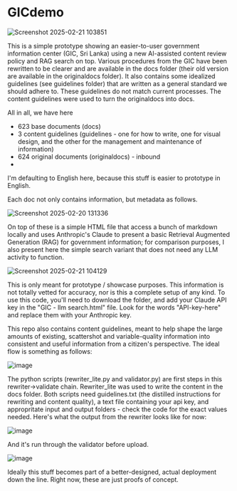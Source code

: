 # GICdemo

![Screenshot 2025-02-21 103851](https://github.com/user-attachments/assets/ced89e1d-cae8-4556-960b-cb51b786b9bf)

This is a simple prototype showing an easier-to-user government information center (GIC, Sri Lanka) using a new AI-assisted content review policy and RAG search on top. Various procedures from the GIC have been rewritten to be clearer and are available in the docs folder (their old version are available in the originaldocs folder). It also contains some idealized guidelines (see guidelines folder) that are written as a general standard we should adhere to. These guidelines do not match current processes. The content guidelines were used to turn the originaldocs into docs. 

All in all, we have here
- 623 base documents (docs)
- 3 content guidelines (guidelines - one for how to write, one for visual design, and the other for the management and maintenance of information)
- 624 original documents (originaldocs) - inbound
- 
I'm defaulting to English here, because this stuff is easier to prototype in English.

Each doc not only contains information, but metadata as follows.

![Screenshot 2025-02-20 131336](https://github.com/user-attachments/assets/2d8791da-a062-4899-9f43-32e1debed0e2)

On top of these is a simple HTML file that access a bunch of markdown locally and uses Anthropic's Claude to present a basic Retrieval Augmented Generation (RAG) for government information; for comparison purposes, I also present here the simple search variant that does not need any LLM activity to function. 

![Screenshot 2025-02-21 104129](https://github.com/user-attachments/assets/e5d8cf79-e99e-496f-8132-24109a72e9ab)

This is only meant for prototype / showcase purposes. This information is not totally vetted for accuracy, nor is this a complete setup of any kind. To use this code, you'll need to download the folder, and add your Claude API key in the "GIC - llm search.html" file. Look for the words "API-key-here" and replace them with your Anthropic key. 

This repo also contains content guidelines, meant to help shape the large amounts of existing, scattershot and variable-quality information into consistent and useful information from a citizen's perspective. The ideal flow is something as follows:

![image](https://github.com/user-attachments/assets/a4e0ff41-1941-4b44-963a-402431c2edd9)

The python scripts (rewriter_lite.py and validator.py) are first steps in this rewriter->validate chain. Rewriter_lite was used to write the content in the docs folder. Both scripts need guidelines.txt (the distilled instructions for rewriting and content quality), a text file containing your api key, and appropritate input and output folders - check the code for the exact values needed. Here's what the output from the rewriter looks like for now:

![image](https://github.com/user-attachments/assets/dab42ad2-d3a9-443e-bc75-ee8a7dea886a)


And it's run through the validator before upload. 


![image](https://github.com/user-attachments/assets/6126896a-5a35-445b-bfd5-22645a652c15)

Ideally this stuff becomes part of a better-designed, actual deployment down the line. Right now, these are just proofs of concept.


